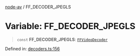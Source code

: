 [node-av](../globals.md) / FF\_DECODER\_JPEGLS

# Variable: FF\_DECODER\_JPEGLS

> `const` **FF\_DECODER\_JPEGLS**: [`FFVideoDecoder`](../type-aliases/FFVideoDecoder.md)

Defined in: [decoders.ts:156](https://github.com/seydx/av/blob/f8631fc881b394300b1479f511d55cf1c370a87f/src/constants/decoders.ts#L156)
